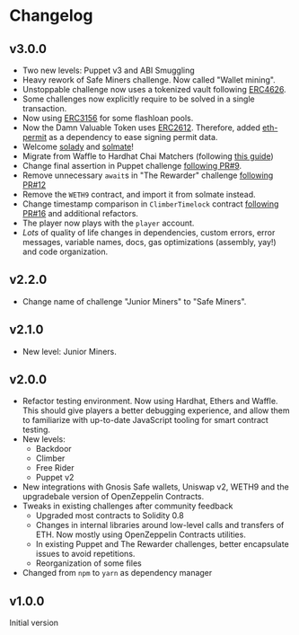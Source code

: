 # Changelog

## v3.0.0

-   Two new levels: Puppet v3 and ABI Smuggling
-   Heavy rework of Safe Miners challenge. Now called "Wallet mining".
-   Unstoppable challenge now uses a tokenized vault following [ERC4626](https://eips.ethereum.org/EIPS/eip-4626).
-   Some challenges now explicitly require to be solved in a single transaction.
-   Now using [ERC3156](https://eips.ethereum.org/EIPS/eip-3156) for some flashloan pools.
-   Now the Damn Valuable Token uses [ERC2612](https://eips.ethereum.org/EIPS/eip-2612). Therefore, added [eth-permit](https://github.com/dmihal/eth-permit) as a dependency to ease signing permit data.
-   Welcome [solady](https://github.com/Vectorized/solady) and [solmate](https://github.com/transmissions11/solmate)!
-   Migrate from Waffle to Hardhat Chai Matchers (following [this guide](https://hardhat.org/hardhat-chai-matchers/docs/migrate-from-waffle))
-   Change final assertion in Puppet challenge [following PR#9](https://github.com/tinchoabbate/damn-vulnerable-defi/pull/9).
-   Remove unnecessary `await`s in "The Rewarder" challenge [following PR#12](https://github.com/tinchoabbate/damn-vulnerable-defi/pull/12)
-   Remove the `WETH9` contract, and import it from solmate instead.
-   Change timestamp comparison in `ClimberTimelock` contract [following PR#16](https://github.com/tinchoabbate/damn-vulnerable-defi/pull/16) and additional refactors.
-   The player now plays with the `player` account.
-   _Lots_ of quality of life changes in dependencies, custom errors, error messages, variable names, docs, gas optimizations (assembly, yay!) and code organization.

## v2.2.0

-   Change name of challenge "Junior Miners" to "Safe Miners".

## v2.1.0

-   New level: Junior Miners.

## v2.0.0

-   Refactor testing environment. Now using Hardhat, Ethers and Waffle. This should give players a better debugging experience, and allow them to familiarize with up-to-date JavaScript tooling for smart contract testing.
-   New levels:
    -   Backdoor
    -   Climber
    -   Free Rider
    -   Puppet v2
-   New integrations with Gnosis Safe wallets, Uniswap v2, WETH9 and the upgradebale version of OpenZeppelin Contracts.
-   Tweaks in existing challenges after community feedback
    -   Upgraded most contracts to Solidity 0.8
    -   Changes in internal libraries around low-level calls and transfers of ETH. Now mostly using OpenZeppelin Contracts utilities.
    -   In existing Puppet and The Rewarder challenges, better encapsulate issues to avoid repetitions.
    -   Reorganization of some files
-   Changed from `npm` to `yarn` as dependency manager

## v1.0.0

Initial version

